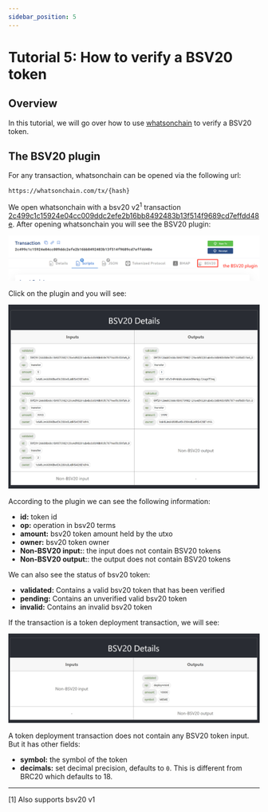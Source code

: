 ```yaml
---
sidebar_position: 5
---
```


# Tutorial 5: How to verify a BSV20 token

## Overview
In this tutorial, we will go over how to use [whatsonchain](https://whatsonchain.com/) to verify a BSV20 token.


## The BSV20 plugin

For any transaction, whatsonchain can be opened via the following url:

```
https://whatsonchain.com/tx/{hash}
```

We open whatsonchain with a bsv20 v2<sup>1</sup> transaction [2c499c1c15924e04cc009ddc2efe2b16bb8492483b13f514f9689cd7effdd48e](https://whatsonchain.com/tx/2c499c1c15924e04cc009ddc2efe2b16bb8492483b13f514f9689cd7effdd48e). After opening whatsonchain you will see the BSV20 plugin:

![](../../../static/img/bsv20-plugin_1.png)

Click on the plugin and you will see:

![](../../../static/img/bsv20-plugin_2.png)

According to the plugin we can see the following information:

- **id:** token id
- **op:** operation in bsv20 terms
- **amount:** bsv20 token amount held by the utxo
- **owner:** bsv20 token owner
- **Non-BSV20 input:**: the input does not contain BSV20 tokens
- **Non-BSV20 output:**: the output does not contain BSV20 tokens

We can also see the status of bsv20 token:

- **validated:** Contains a valid bsv20 token that has been verified
- **pending:** Contains an unverified valid bsv20 token
- **invalid:** Contains an invalid bsv20 token

If the transaction is a token deployment transaction, we will see:

![](../../../static/img/bsv20-plugin_3.png)


A token deployment transaction does not contain any BSV20 token input. But it has other fields:

- **symbol:** the symbol of the token
- **decimals:** set decimal precision, defaults to `0`. This is different from BRC20 which defaults to 18.


------------------------

[1] Also supports bsv20 v1










